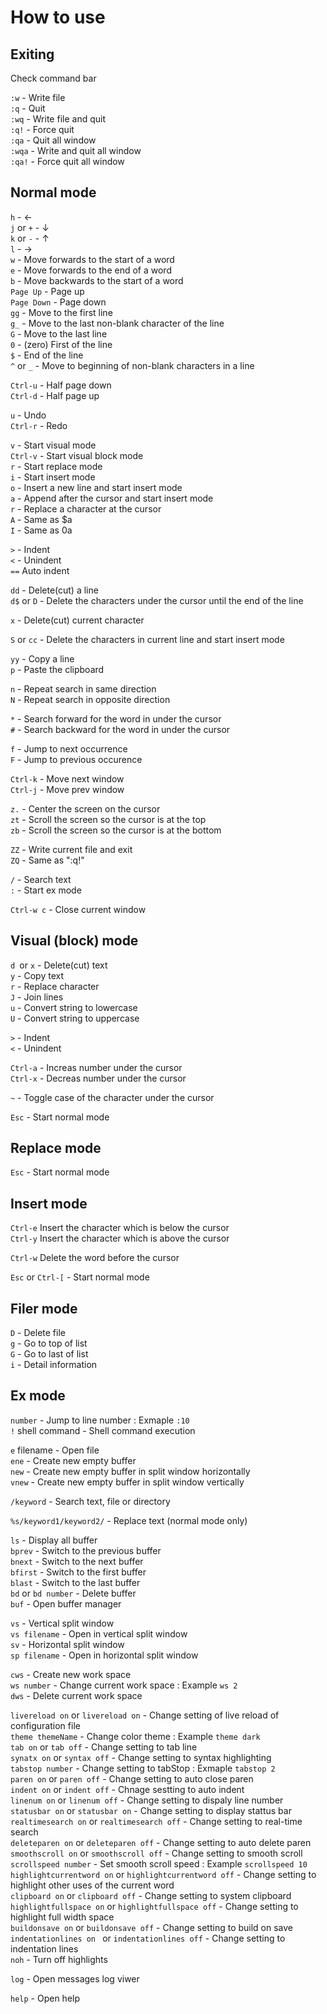 # How to use


## Exiting

Check command bar  

```:w``` - Write file  
```:q``` - Quit  
```:wq``` - Write file and quit  
```:q!``` - Force quit  
```:qa``` - Quit all window  
```:wqa``` - Write and quit all window  
```:qa!``` - Force quit all window  


## Normal mode

```h``` - ←  
```j``` or ```+``` - ↓  
```k``` or ```-``` - ↑  
```l``` - →  
```w``` - Move forwards to the start of a word  
```e``` - Move forwards to the end of a word  
```b``` - Move backwards to the start of a word  
```Page Up``` - Page up  
```Page Down``` - Page down  
```gg``` - Move to the first line  
```g_``` - Move to the last non-blank character of the line  
```G``` - Move to the last line  
```0``` - (zero) First of the line  
```$``` - End of the line  
```^``` or ```_``` -  Move to beginning of non-blank characters in a line  

```Ctrl-u``` - Half page down  
```Ctrl-d``` - Half page up  

```u``` - Undo  
```Ctrl-r``` - Redo  

```v``` - Start visual mode  
```Ctrl-v``` - Start visual block mode  
```r``` - Start replace mode  
```i``` - Start insert mode  
```o``` - Insert a new line and start insert mode  
```a``` - Append after the cursor and start insert mode  
```r``` - Replace a character at the cursor  
```A``` - Same as $a  
```I``` - Same as 0a  

```>``` - Indent  
```<``` - Unindent  
```==``` Auto indent

```dd``` - Delete(cut) a line  
```d$``` or ```D``` -  Delete the characters under the cursor until the end of the line  

```x``` - Delete(cut) current character  

```S``` or ```cc``` - Delete the characters in current line and start insert mode  

```yy``` - Copy a line  
```p``` - Paste the clipboard  

```n``` - Repeat search in same direction  
```N``` - Repeat search in opposite direction  

```*``` - Search forward for the word in under the cursor  
```#``` - Search backward for the word in under the cursor  

```f``` - Jump to next occurrence  
```F``` - Jump to previous occurence  

```Ctrl-k``` - Move next window  
```Ctrl-j``` - Move prev window  

```z.``` - Center the screen on the cursor  
```zt``` - Scroll the screen so the cursor is at the top  
```zb``` - Scroll the screen so the cursor is at the bottom  

```ZZ``` - Write current file and exit  
```ZQ``` - Same as ":q!"  

```/``` - Search text  
```:``` - Start ex mode  

```Ctrl-w c``` - Close current window  

## Visual (block) mode

```d ```or ```x``` - Delete(cut) text  
```y``` - Copy text  
```r``` - Replace character  
```J``` - Join lines  
```u``` - Convert string to lowercase  
```U``` - Convert string to uppercase  

```>``` - Indent  
```<``` - Unindent  

```Ctrl-a``` - Increas number under the cursor  
```Ctrl-x``` - Decreas number under the cursor  

```~``` - Toggle case of the character under the cursor  


```Esc``` - Start normal mode  


## Replace mode

```Esc``` - Start normal mode  


## Insert mode

```Ctrl-e``` Insert the character which is below the cursor  
```Ctrl-y``` Insert the character which is above the cursor  

```Ctrl-w``` Delete the word before the cursor  

```Esc``` or ```Ctrl-[``` - Start normal mode  


## Filer mode

```D``` - Delete file  
```g``` - Go to top of list  
```G``` - Go to last of list  
```i``` - Detail information  


## Ex mode

```number``` - Jump to line number : Exmaple ```:10```  
```!``` shell command - Shell command execution  

```e``` filename - Open file  
```ene``` - Create new empty buffer  
```new``` - Create new empty buffer in split window horizontally  
```vnew``` - Create new empty buffer in split window vertically  

```/keyword``` - Search text, file or directory  

```%s/keyword1/keyword2/``` - Replace text (normal mode only)  

```ls``` - Display all buffer  
```bprev``` - Switch to the previous buffer  
```bnext``` - Switch to the next buffer  
```bfirst``` - Switch to the first buffer  
```blast``` - Switch to the last buffer  
```bd``` or ```bd number``` - Delete buffer  
```buf``` - Open buffer manager  

```vs``` - Vertical split window  
```vs filename``` - Open in vertical split window  
```sv``` - Horizontal split window  
```sp filename``` - Open in horizontal split window  

```cws``` - Create new work space  
```ws number``` - Change current work space : Example ```ws 2```  
```dws``` - Delete current work space  

```livereload on``` or ```livereload on``` - Change setting of live reload of configuration file  
```theme themeName``` - Change color theme : Example ```theme dark```  
```tab on``` or ```tab off``` - Change setting to tab line  
```synatx on``` or ```syntax off``` - Change setting to syntax highlighting  
```tabstop number``` - Change setting to tabStop : Exmaple ```tabstop 2```  
```paren on``` or ```paren off``` - Change setting to auto close paren  
```indent on``` or ```indent off``` - Chnage sestting to auto indent  
```linenum on``` or ```linenum off``` - Change setting to dispaly line number  
```statusbar on``` or ```statusbar on``` - Change setting to display stattus bar  
```realtimesearch on``` or ```realtimesearch off``` - Change setting to real-time search   
```deleteparen on``` or ```deleteparen off``` - Change setting to auto delete paren  
```smoothscroll on``` or ```smoothscroll off``` - Change setting to smooth scroll  
```scrollspeed number``` - Set smooth scroll speed : Example ```scrollspeed 10```  
```highlightcurrentword on``` or ```highlightcurrentword off``` - Change setting to highlight other uses of the current word  
```clipboard on``` or ```clipboard off``` - Change setting to system clipboard  
```highlightfullspace on``` or ```highlightfullspace off``` - Change setting to highlight full width space  
```buildonsave on``` or ```buildonsave off``` - Change setting to build on save  
```indentationlines on ``` or ```indentationlines off``` - Change setting to indentation lines  
```noh``` - Turn off highlights  

```log``` - Open messages log viwer  

```help``` - Open help
